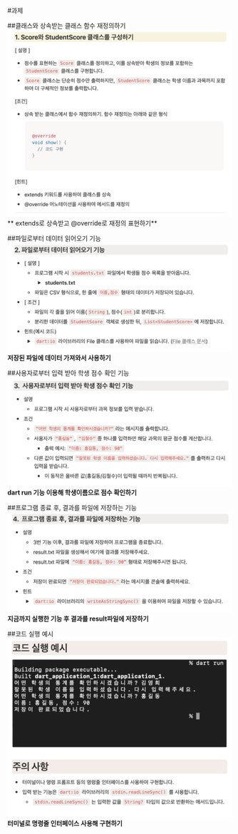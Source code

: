 #과제


##클래스와 상속받는 클래스 함수 재정의하기
![1번 과제](images/1.png)
** extends로 상속받고 @override로 재정의 표현하기**

##파일로부터 데이터 읽어오기 기능
![2번 과제](images/2.png)
**저장된 파일에 데이터 가져와서 사용하기**

##사용자로부터 입력 받아 학생 점수 확인 기능
![3번 과제](images/3.png)
**dart run 기능 이용해 학생이름으로 점수 확인하기**

##프로그램 종료 후, 결과를 파일에 저장하는 기능
![4번 과제](images/4.png)
**지금까지 실행한 기능 후 결과를 result파일에 저장하기**

##코드 실행 예시
![코드 실행 예시](images/5.png)
**터미널로 명령줄 인터페이스 사용해 구현하기**
